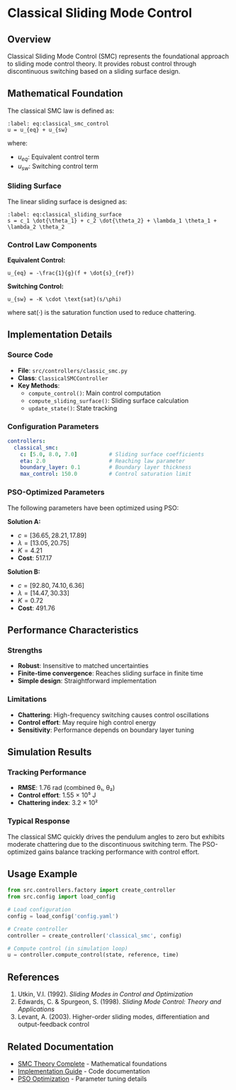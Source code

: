 # Classical Sliding Mode Control

## Overview

Classical Sliding Mode Control (SMC) represents the foundational approach to sliding mode control theory. It provides robust control through discontinuous switching based on a sliding surface design.

## Mathematical Foundation

The classical SMC law is defined as:

```{math}
:label: eq:classical_smc_control
u = u_{eq} + u_{sw}
```

where:
- $u_{eq}$: Equivalent control term
- $u_{sw}$: Switching control term

### Sliding Surface

The linear sliding surface is designed as:

```{math}
:label: eq:classical_sliding_surface
s = c_1 \dot{\theta_1} + c_2 \dot{\theta_2} + \lambda_1 \theta_1 + \lambda_2 \theta_2
```

### Control Law Components

**Equivalent Control:**
```{math}
u_{eq} = -\frac{1}{g}(f + \dot{s}_{ref})
```

**Switching Control:**
```{math}
u_{sw} = -K \cdot \text{sat}(s/\phi)
```

where $\text{sat}(\cdot)$ is the saturation function used to reduce chattering.

## Implementation Details

### Source Code
- **File**: `src/controllers/classic_smc.py`
- **Class**: `ClassicalSMCController`
- **Key Methods**:
  - `compute_control()`: Main control computation
  - `compute_sliding_surface()`: Sliding surface calculation
  - `update_state()`: State tracking

### Configuration Parameters

```yaml
controllers:
  classical_smc:
    c: [5.0, 8.0, 7.0]          # Sliding surface coefficients
    eta: 2.0                    # Reaching law parameter
    boundary_layer: 0.1         # Boundary layer thickness
    max_control: 150.0          # Control saturation limit
```

### PSO-Optimized Parameters

The following parameters have been optimized using PSO:

**Solution A:**
- $c = [36.65, 28.21, 17.89]$
- $\lambda = [13.05, 20.75]$
- $K = 4.21$
- **Cost**: 517.17

**Solution B:**
- $c = [92.80, 74.10, 6.36]$
- $\lambda = [14.47, 30.33]$
- $K = 0.72$
- **Cost**: 491.76

## Performance Characteristics

### Strengths
- **Robust**: Insensitive to matched uncertainties
- **Finite-time convergence**: Reaches sliding surface in finite time
- **Simple design**: Straightforward implementation

### Limitations
- **Chattering**: High-frequency switching causes control oscillations
- **Control effort**: May require high control energy
- **Sensitivity**: Performance depends on boundary layer tuning

## Simulation Results

### Tracking Performance
- **RMSE**: 1.76 rad (combined θ₁, θ₂)
- **Control effort**: 1.55 × 10⁵ J
- **Chattering index**: 3.2 × 10²

### Typical Response
The classical SMC quickly drives the pendulum angles to zero but exhibits moderate chattering due to the discontinuous switching term. The PSO-optimized gains balance tracking performance with control effort.

## Usage Example

```python
from src.controllers.factory import create_controller
from src.config import load_config

# Load configuration
config = load_config('config.yaml')

# Create controller
controller = create_controller('classical_smc', config)

# Compute control (in simulation loop)
u = controller.compute_control(state, reference, time)
```

## References

1. Utkin, V.I. (1992). *Sliding Modes in Control and Optimization*
2. Edwards, C. & Spurgeon, S. (1998). *Sliding Mode Control: Theory and Applications*
3. Levant, A. (2003). Higher-order sliding modes, differentiation and output-feedback control

## Related Documentation

- [SMC Theory Complete](../../guides/theory/smc-theory.md) - Mathematical foundations
- [Implementation Guide](../implementation/code_documentation_index.md) - Code documentation
- [PSO Optimization](../../guides/theory/pso-theory.md) - Parameter tuning details
